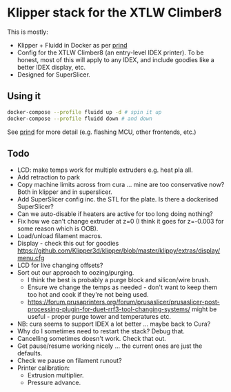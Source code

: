 # Klipper stack for the XTLW Climber8

This is mostly:

- Klipper + Fluidd in Docker as per [prind](https://github.com/mkuf/prind)
- Config for the XTLW Climber8 (an entry-level IDEX printer). To be honest, most of this will apply to any IDEX, and include goodies like a better IDEX display, etc.
- Designed for SuperSlicer.

## Using it

```sh
docker-compose --profile fluidd up -d # spin it up
docker-compose --profile fluidd down # and down
```

See [prind](https://github.com/mkuf/prind) for more detail (e.g. flashing MCU, other frontends, etc.)

## Todo

- LCD: make temps work for multiple extruders e.g. heat pla all.
- Add retraction to park
- Copy machine limits across from cura ... mine are too conservative now? Both in klipper and in superslicer.
- Add SuperSlicer config inc. the STL for the plate. Is there a dockerised SuperSlicer?
- Can we auto-disable if heaters are active for too long doing nothing?
- Fix how we can't change extruder at z=0 (I think it goes for z=-0.003 for some reason which is OOB).
- Load/unload filament macros.
- Display - check this out for goodies https://github.com/Klipper3d/klipper/blob/master/klippy/extras/display/menu.cfg
- LCD for live changing offsets?
- Sort out our approach to oozing/purging. 
  - I think the best is probably a purge block and silicon/wire brush. 
  - Ensure we change the temps as needed - don't want to keep them too hot and cook if they're not being used.
  - https://forum.prusaprinters.org/forum/prusaslicer/prusaslicer-post-processing-plugin-for-duet-rrf3-tool-changing-systems/ might be useful - proper purge tower and temperatures etc.
- NB: cura seems to support IDEX a lot better ... maybe back to Cura?
- Why do I sometimes need to restart the stack? Debug that.
- Cancelling sometimes doesn't work. Check that out.
- Get pause/resume working nicely ... the current ones are just the defaults.
- Check we pause on filament runout?
- Printer calibration:
  - Extrusion multiplier.
  - Pressure advance.